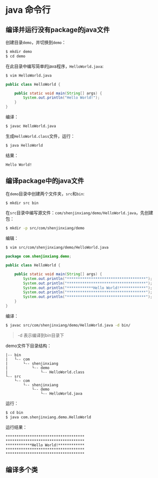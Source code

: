 # java 命令行

## 编译并运行没有package的java文件
创建目录`demo`，并切换到`demo`：
```sh
$ mkdir demo
$ cd demo
```

在此目录中编写简单的java程序，`HelloWorld.java`:
```sh
$ vim HelloWorld.java
```

```java
public class HelloWorld {

	public static void main(String[] args) {
		System.out.println("Hello World!");
	}
}
```

编译：
```sh
$ javac HelloWorld.java
```

生成`HelloWorld.class`文件，运行：
```sh
$ java HelloWorld
```

结果：
```
Hello World!
```

## 编译package中的java文件
在`demo`目录中创建两个文件夹，`src`和`bin`:

```sh
$ mkdir src bin
```

在`src`目录中编写源文件：`com/shenjinxiang/demo/HelloWorld.java`，先创建包：
```sh
$ mkdir -p src/com/shenjinxiang/demo
```

编辑：
```sh
$ vim src/com/shenjinxiang/demo/HelloWorld.java
```

```java
package com.shenjinxiang.demo;

public class HelloWorld {

	public static void main(String[] args) {
		System.out.println("************************************");
		System.out.println("************************************");
		System.out.println("************Hello World!************");
		System.out.println("************************************");
		System.out.println("************************************");
	}
}
```

编译：
```sh
$ javac src/com/shenjinxiang/demo/HelloWorld.java -d bin/
```

> -d 表示编译到bin目录下

demo文件下目录结构：
```
|-- bin
|   └-- com
|       └-- shenjinxiang
|           └-- demo
|               └-- HelloWorld.class
└-- src
	└-- com
		└-- shenjinxiang
			└-- demo
				└-- HelloWorld.java
```
运行：
```sh
$ cd bin
$ java com.shenjinxiang.demo.HelloWorld
```

运行结果：
```
************************************
************************************
************Hello World!************
************************************
************************************
```

## 编译多个类

